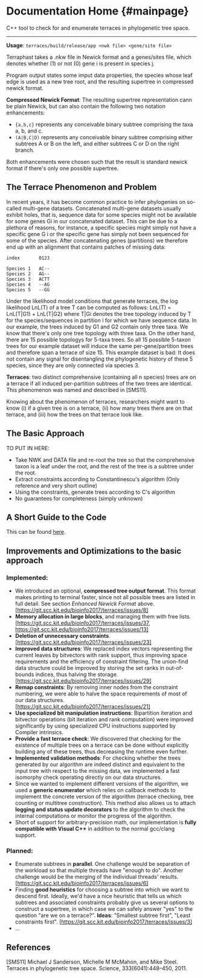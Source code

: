 Documentation Home                         {#mainpage}
==================
 
C++ tool to check for and enumerate terraces in phylogenetic tree space.

-----

**Usage**: `terraces/build/release/app <nwk file> <gene/site file>`

Terraphast takes a .nkw file in Newick format and a genes/sites file, which denotes whether (1) or not (0) gene i is present in species j.

Program output states some imput data properties, the species whose leaf edge is used as a new tree root, and the resulting supertree in compressed newick format.



**Compressed Newick Format**: The resulting supertree representation cann be plain Newick, but can also contain the following two notation enhancements:
- `{a,b,c}` represents any conceivable binary subtree comprising the taxa a, b, and c.
- `(A|B,C|D)` represents any conceivable binary subtree comprising either subtrees A or B on the left, and either subtrees C or D on the right branch.

Both enhancements were chosen such that the result is standard newick format if there's only one possible supertree.



## The Terrace Phenomenon and Problem
In recent years, it has become common practice to infer phylogenies on so-called multi-gene datasets. Concatenated multi-gene datasets usually exhibit holes, that is, sequence data for some species might not be available for some genes Gi in our concatenated dataset. This can be due to a plethora of reasons, for instance, a specific species might simply not have a specific gene G i or the specific gene has simply not been sequenced for some of the species. After concatenating genes (partitions) we therefore end up with an alignment that contains patches of missing data:

```
index       0123

Species 1   AC--
Species 2   AG--
Species 3   ACTT
Species 4   --AG
Species 5   --GG
```

Under the likelihood model conditions that generate terraces, the log likelihood LnL(T) of a tree T can be computed as follows: LnL(T) = LnL(T|G1) + LnL(T|G2) where T|Gi denotes the tree topology induced by T for the species/sequences in partition i for which we have sequence data. In our example, the trees induced by G1 and G2 contain only three taxa. We know that there's only one tree topology with three taxa. On the other hand, there are 15 possible topologys for 5-taxa trees. So all 15 possible 5-taxon trees for our example dataset will induce the same per-gene/partition trees and therefore span a terrace of size 15.
This example dataset is bad: It does not contain any signal for disentangling
the phylogenetic history of these 5 species, since they are only connected via species 3.

**Terraces**: two distinct comprehensive (containing all n species) trees are on a terrace if all induced per-partition subtrees of the two trees are identical. This phenomenon was named and described in [SMS11].

Knowing about the phenomenon of terraces, researchers might want to know
(i) if a given tree is on a terrace, 
(ii) how many trees there are on that terrace, and 
(iii) how the trees on that terrace look like.

## The Basic Approach

TO PUT IN HERE:
-  Take NWK and DATA file and re-root the tree so that the comprehensive taxon is a leaf under the root, and the rest of the tree is a subtree under the root.
-  Extract constraints according to Constantinescu's algorithm (Only reference and very short outline)
-  Using the constraints, generate trees according to C's algorithm
-  No guarantees for completeness (simply unknown)

## A Short Guide to the Code

This can be found [here](documentation/walkthrough.md).

## Improvements and Optimizations to the basic approach

### Implemented:

- We introduced an optional, **compressed tree output format**. This format makes printing to terminal faster, since not all possible trees are listed in full detail. See section *Enhanced Newick Format* above. [https://git.scc.kit.edu/bioinfo2017/terraces/issues/8]
- **Memory allocation in large blocks**, and managing them with free lists. [https://git.scc.kit.edu/bioinfo2017/terraces/issues/37, https://git.scc.kit.edu/bioinfo2017/terraces/issues/13]
- **Deletion of unnecessary constraints**. [https://git.scc.kit.edu/bioinfo2017/terraces/issues/23]
- **Improved data structures**: We replaced index vectors representing the current leaves by bitvectors with rank support, thus improving space requirements and the efficiency of constraint filtering. The union-find data structure could be improved by storing the set ranks in out-of-bounds indices, thus halving the storage. [https://git.scc.kit.edu/bioinfo2017/terraces/issues/29]
- **Remap constraints**: By removing inner nodes from the constraint numbering, we were able to halve the space requirements of most of our data structures. [https://git.scc.kit.edu/bioinfo2017/terraces/issues/21]
- **Use specialized bit manipulation instructions**: Bipartition iteration and bitvector operations (bit iteration and rank computation) were improved significantly by using specialized CPU instructions supported by Compiler intrinsics.
- **Provide a fast terrace check**: We discovered that checking for the existence of multiple trees on a terrace can be done without explicitly building any of these trees, thus decreasing the runtime even further.
- **Implemented validation methods**: For checking whether the trees generated by our algorithm are indeed distinct and equivalent to the input tree with respect to the missing data, we implemented a fast isomorphy check operating directly on our data structures.
- Since we wanted to implement different versions of the algorithm, we used a **generic enumerator** which relies on callback methods to implement the concrete version of the algorithm (terrace checking, tree counting or multitree construction). This method also allows us to attach **logging and status update decorators** to the algorithm to check the internal computations or monitor the progress of the algorithm.
- Short of support for arbitrary-precision math, our implementation is **fully compatible with Visual C++** in addition to the normal gcc/clang support.

### Planned:

- Enumerate subtrees in **parallel**. One challenge would be separation of the workload so that multiple threads have "enough to do". Another challenge would be the merging of the individual threads' results. [https://git.scc.kit.edu/bioinfo2017/terraces/issues/6]
- Finding **good heuristics** for choosing a subtree into which we want to descend first. Ideally, we'd have a nice heuristic that tells us which subtrees and associated constraints probably give us several options to construct a supertree, in which case we can safely answer "yes" to the question "are we on a terrace?". **Ideas**: "Smallest subtree first", "Least constraints first". [https://git.scc.kit.edu/bioinfo2017/terraces/issues/3]
- ...

## References
[SMS11] Michael J Sanderson, Michelle M McMahon, and Mike Steel. Terraces in phylogenetic
tree space. Science, 333(6041):448–450, 2011.
